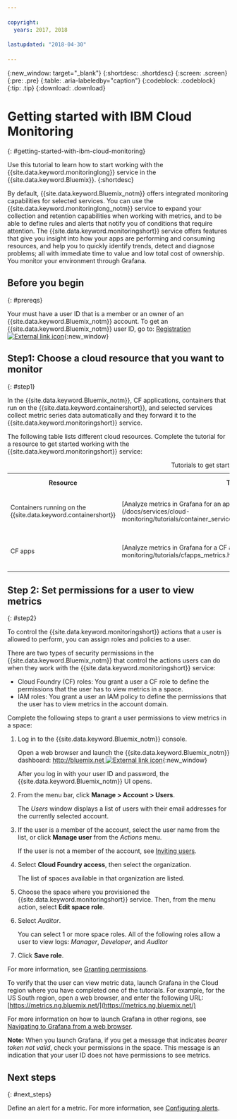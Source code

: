 ```yaml
---

copyright:
  years: 2017, 2018

lastupdated: "2018-04-30"

---
```


{:new_window: target="_blank"}
{:shortdesc: .shortdesc}
{:screen: .screen}
{:pre: .pre}
{:table: .aria-labeledby="caption"}
{:codeblock: .codeblock}
{:tip: .tip}
{:download: .download}


# Getting started with IBM Cloud Monitoring
{: #getting-started-with-ibm-cloud-monitoring}

Use this tutorial to learn how to start working with the {{site.data.keyword.monitoringlong}} service in the {{site.data.keyword.Bluemix}}.
{:shortdesc}

By default, {{site.data.keyword.Bluemix_notm}} offers integrated monitoring capabilities for selected services. You can use the {{site.data.keyword.monitoringlong_notm}} service to expand your collection and retention capabilities when working with metrics, and to be able to define rules and alerts that notify you of conditions that require attention. The {{site.data.keyword.monitoringshort}} service offers features that give you insight into how your apps are performing and consuming resources, and help you to quickly identify trends, detect and diagnose problems; all with immediate time to value and low total cost of ownership. You monitor your environment through Grafana. 

## Before you begin
{: #prereqs}

Your must have a user ID that is a member or an owner of an {{site.data.keyword.Bluemix_notm}} account. To get an {{site.data.keyword.Bluemix_notm}} user ID, go to: [Registration ![External link icon](../../icons/launch-glyph.svg "External link icon")](https://console.bluemix.net/registration/){:new_window}

## Step1: Choose a cloud resource that you want to monitor
{: #step1}

In the {{site.data.keyword.Bluemix_notm}}, CF applications, containers that run on the {{site.data.keyword.containershort}}, and selected services collect metric series data automatically and they forward it to the {{site.data.keyword.monitoringshort}} service.

The following table lists different cloud resources. Complete the tutorial for a resource to get started working with the {{site.data.keyword.monitoringshort}} service:

<table>
  <caption>Tutorials to get started working with the {{site.data.keyword.monitoringshort}} service </caption>
  <tr>
    <th>Resource</th>
    <th>Tutorial</th>
    <th>Cloud environment</th>
    <th>Scenario</th>
  </tr>
  <tr>
    <td>Containers running on the {{site.data.keyword.containershort}}</td>
    <td>[Analyze metrics in Grafana for an app that is deployed in a Kubernetes cluster](/docs/services/cloud-monitoring/tutorials/container_service_metrics.html#container_service_metrics)</td>
    <td>Public </br>Dedicated</td>
    <td>![High level component overview for containers deployed in a Kubernetes cluster](containers/images/containers_kube_metrics_dedicated.png "High level component overview for containers deployed in a Kubernetes cluster")</td>
  </tr>
  <tr>
    <td>CF apps</td>
    <td>[Analyze metrics in Grafana for a CF app](/docs/services/cloud-monitoring/tutorials/cfapps_metrics.html#cfapps_metrics)</td>
    <td>Public</td>
    <td>![High level view of monitoring of CF apps in the {{site.data.keyword.Bluemix_notm}}](cf/images/cfapp_metrics_ov.png "High level view of monitoring of CF apps in the {{site.data.keyword.Bluemix_notm}}")</td>
  </tr>
</table>



## Step 2: Set permissions for a user to view metrics
{: #step2}

To control the {{site.data.keyword.monitoringshort}} actions that a user is allowed to perform, you can assign roles and policies to a user. 

There are two types of security permissions in the {{site.data.keyword.Bluemix_notm}} that control the actions users can do when they work with the {{site.data.keyword.monitoringshort}} service:

* Cloud Foundry (CF) roles: You grant a user a CF role to define the permissions that the user has to view metrics in a space.
* IAM roles: You grant a user an IAM policy to define the permissions that the user has to view metrics in the account domain.


Complete the following steps to grant a user permissions to view metrics in a space:

1. Log in to the {{site.data.keyword.Bluemix_notm}} console.

    Open a web browser and launch the {{site.data.keyword.Bluemix_notm}} dashboard: [http://bluemix.net ![External link icon](../../icons/launch-glyph.svg "External link icon")](http://bluemix.net){:new_window}
	
	After you log in with your user ID and password, the {{site.data.keyword.Bluemix_notm}} UI opens.

2. From the menu bar, click **Manage > Account > Users**. 

    The *Users* window displays a list of users with their email addresses for the currently selected account.
	
3. If the user is a member of the account, select the user name from the list, or click **Manage user** from the *Actions* menu.

    If the user is not a member of the account, see [Inviting users](/docs/iam/iamuserinv.html#iamuserinv).

4. Select **Cloud Foundry access**, then select the organization.

    The list of spaces available in that organization are listed.

5. Choose the space where you provisioned the {{site.data.keyword.monitoringshort}} service. Then, from the menu action, select **Edit space role**.

6. Select *Auditor*. 

    You can select 1 or more space roles. All of the following roles allow a user to view logs: *Manager*, *Developer*, and *Auditor*
	
7. Click **Save role**.


For more information, see [Granting permissions](/docs/services/cloud-monitoring/security/assign_policy.html#grant_permissions).

To verify that the user can view metric data, launch Grafana in the Cloud region where you have completed one of the tutorials. For example, for the US South region, open a web browser, and enter the following URL: [https://metrics.ng.bluemix.net/](https://metrics.ng.bluemix.net/)


For more information on how to launch Grafana in other regions, see [Navigating to Grafana from a web browser](/docs/services/cloud-monitoring/grafana/navigating_grafana.html#navigating_grafana).

**Note:** When you launch Grafana, if you get a message that indicates *bearer token not valid*, check your permissions in the space. This message is an indication that your user ID does not have permissions to see metrics.
    

## Next steps 
{: #next_steps}

Define an alert for a metric. For more information, see [Configuring alerts](/docs/services/cloud-monitoring/config_alerts_ov.html#config_alerts_ov).
